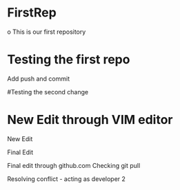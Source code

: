 # FirstRep
o
This is our first repository

# Testing the first repo
Add push and commit

#Testing the second change
# New Edit through VIM editor
New Edit

Final Edit

Final edit through github.com
Checking git pull

Resolving conflict - acting as developer 2
